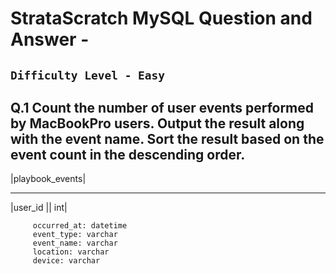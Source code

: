 # StrataScratch MySQL Question and Answer - 

## `Difficulty Level - Easy`

## Q.1 Count the number of user events performed by MacBookPro users. Output the result along with the event name. Sort the result based on the event count in the descending order.
  
  |playbook_events|
  
  ---
  
  |user_id || int|
  
         occurred_at: datetime
         event_type: varchar
         event_name: varchar
         location: varchar
         device: varchar
